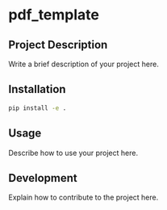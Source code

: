 # pdf_template

## Project Description

Write a brief description of your project here.

## Installation

```bash
pip install -e .
```

## Usage

Describe how to use your project here.

## Development

Explain how to contribute to the project here.
